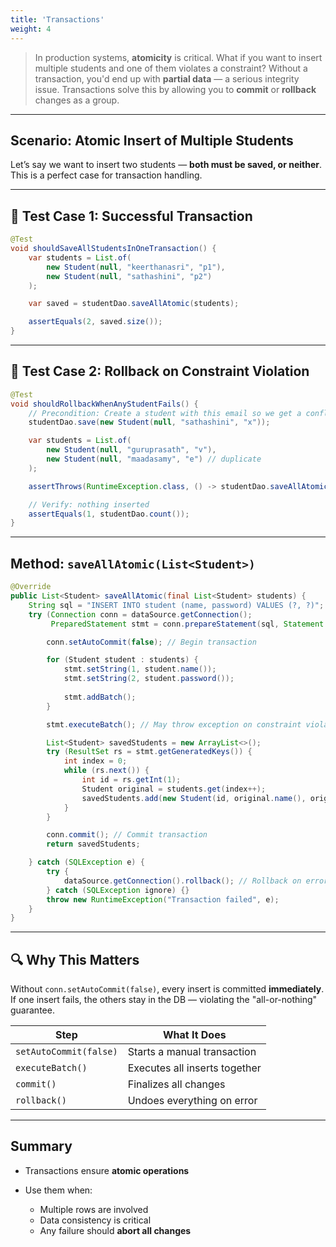 ```yaml
---
title: 'Transactions'
weight: 4
--- 
```


> In production systems, **atomicity** is critical. What if you want to insert multiple students and one of them violates a constraint? Without a transaction, you'd end up with **partial data** — a serious integrity issue. Transactions solve this by allowing you to **commit** or **rollback** changes as a group.

---

## Scenario: Atomic Insert of Multiple Students

Let’s say we want to insert two students — **both must be saved, or neither**. This is a perfect case for transaction handling.

---

## 🧪 Test Case 1: Successful Transaction

```java
@Test
void shouldSaveAllStudentsInOneTransaction() {
    var students = List.of(
        new Student(null, "keerthanasri", "p1"),
        new Student(null, "sathashini", "p2")
    );

    var saved = studentDao.saveAllAtomic(students);

    assertEquals(2, saved.size());
}
```

---

## 🧪 Test Case 2: Rollback on Constraint Violation

```java
@Test
void shouldRollbackWhenAnyStudentFails() {
    // Precondition: Create a student with this email so we get a conflict
    studentDao.save(new Student(null, "sathashini", "x"));

    var students = List.of(
        new Student(null, "guruprasath", "v"),
        new Student(null, "maadasamy", "e") // duplicate
    );

    assertThrows(RuntimeException.class, () -> studentDao.saveAllAtomic(students));

    // Verify: nothing inserted
    assertEquals(1, studentDao.count());
}
```

---

## Method: `saveAllAtomic(List<Student>)`

```java
@Override
public List<Student> saveAllAtomic(final List<Student> students) {
    String sql = "INSERT INTO student (name, password) VALUES (?, ?)";
    try (Connection conn = dataSource.getConnection();
         PreparedStatement stmt = conn.prepareStatement(sql, Statement.RETURN_GENERATED_KEYS)) {

        conn.setAutoCommit(false); // Begin transaction

        for (Student student : students) {
            stmt.setString(1, student.name());
            stmt.setString(2, student.password());
            
            stmt.addBatch();
        }

        stmt.executeBatch(); // May throw exception on constraint violation

        List<Student> savedStudents = new ArrayList<>();
        try (ResultSet rs = stmt.getGeneratedKeys()) {
            int index = 0;
            while (rs.next()) {
                int id = rs.getInt(1);
                Student original = students.get(index++);
                savedStudents.add(new Student(id, original.name(), original.password()));
            }
        }

        conn.commit(); // Commit transaction
        return savedStudents;

    } catch (SQLException e) {
        try {
            dataSource.getConnection().rollback(); // Rollback on error
        } catch (SQLException ignore) {}
        throw new RuntimeException("Transaction failed", e);
    }
}
```

---

## 🔍 Why This Matters

Without `conn.setAutoCommit(false)`, every insert is committed **immediately**. If one insert fails, the others stay in the DB — violating the "all-or-nothing" guarantee.

| Step                   | What It Does                  |
| ---------------------- | ----------------------------- |
| `setAutoCommit(false)` | Starts a manual transaction   |
| `executeBatch()`       | Executes all inserts together |
| `commit()`             | Finalizes all changes         |
| `rollback()`           | Undoes everything on error    |

---

## Summary

* Transactions ensure **atomic operations**
* Use them when:

  * Multiple rows are involved
  * Data consistency is critical
  * Any failure should **abort all changes**


